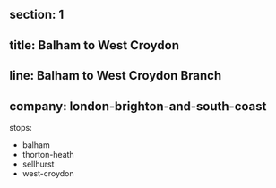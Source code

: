 ﻿section: 1
----
title: Balham to West Croydon
----
line: Balham to West Croydon Branch
----
company: london-brighton-and-south-coast
----
stops:
- balham
- thorton-heath
- sellhurst
- west-croydon
